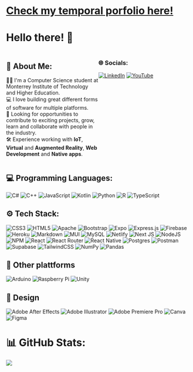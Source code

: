 # [Check my temporal porfolio here!](https://cristiancazares.github.io/)

# Hello there! 👋

<div style="display:flex;">
  <div style="flex:50%;">
    <h2 id="💫-about-me">💫 About Me:</h2>
    <p>👨‍💻 I&#39;m a Computer Science student at Monterrey Institute of Technology and Higher Education.<br>💻 I love building great different forms of software for multiple platforms.<br>🔎 Looking for opportunities to contribute to exciting projects, grow, learn and collaborate with people in the industry.<br> 🛠 Experience working with <strong>IoT</strong>, <strong>Virtual</strong> and <strong>Augmented Reality</strong>, <strong>Web Development</strong> and <strong>Native apps</strong>.</p>
  </div>
  <div style="flex:50%;">
    <h3 id="🌐-socials">🌐 Socials:</h3>
    <p><a href="https://linkedin.com/in/https://www.linkedin.com/in/cristian-javier-cazares-molina/"><img src="https://img.shields.io/badge/LinkedIn-%230077B5.svg?logo=linkedin&logoColor=white" alt="LinkedIn"></a> <a href="https://youtube.com/@@cristiancazares"><img src="https://img.shields.io/badge/YouTube-%23FF0000.svg?logo=YouTube&logoColor=white" alt="YouTube"></a> </p>
  </div>
</div>

## 💻 Programming Languages:

![C#](https://img.shields.io/badge/C%23-%23239120.svg?style=for-the-badge&logo=c-sharp&logoColor=white) ![C++](https://img.shields.io/badge/C++-%2300599C.svg?style=for-the-badge&logo=c%2B%2B&logoColor=white) ![JavaScript](https://img.shields.io/badge/JavaScript-%23323330.svg?style=for-the-badge&logo=javascript&logoColor=%23F7DF1E) ![Kotlin](https://img.shields.io/badge/Kotlin-%230095D5.svg?style=for-the-badge&logo=kotlin&logoColor=white) ![Python](https://img.shields.io/badge/Python-3670A0?style=for-the-badge&logo=python&logoColor=ffdd54) ![R](https://img.shields.io/badge/R-%23276DC3.svg?style=for-the-badge&logo=r&logoColor=white) ![TypeScript](https://img.shields.io/badge/TypeScript-%23007ACC.svg?style=for-the-badge&logo=typescript&logoColor=white)

## ⚙ Tech Stack:

![CSS3](https://img.shields.io/badge/CSS-%231572B6.svg?style=for-the-badge&logo=css3&logoColor=white) ![HTML5](https://img.shields.io/badge/HTML-%23E34F26.svg?style=for-the-badge&logo=html5&logoColor=white) ![Apache](https://img.shields.io/badge/Apache-%23D42029.svg?style=for-the-badge&logo=apache&logoColor=white) ![Bootstrap](https://img.shields.io/badge/Bootstrap-%23563D7C.svg?style=for-the-badge&logo=bootstrap&logoColor=white) ![Expo](https://img.shields.io/badge/Expo-1C1E24?style=for-the-badge&logo=expo&logoColor=#D04A37) ![Express.js](https://img.shields.io/badge/Express.JS-%23404d59.svg?style=for-the-badge&logo=express&logoColor=%2361DAFB) ![Firebase](https://img.shields.io/badge/Firebase-%23039BE5.svg?style=for-the-badge&logo=firebase) ![Heroku](https://img.shields.io/badge/Heroku-%23430098.svg?style=for-the-badge&logo=heroku&logoColor=white) ![Markdown](https://img.shields.io/badge/Markdown-%23000000.svg?style=for-the-badge&logo=markdown&logoColor=white) ![MUI](https://img.shields.io/badge/MUI-%230081CB.svg?style=for-the-badge&logo=material-ui&logoColor=white) ![MySQL](https://img.shields.io/badge/MySQL-%2300f.svg?style=for-the-badge&logo=mysql&logoColor=white) ![Netlify](https://img.shields.io/badge/Netlify-%23000000.svg?style=for-the-badge&logo=netlify&logoColor=#00C7B7) ![Next JS](https://img.shields.io/badge/Next.JS-black?style=for-the-badge&logo=Next.JS&logoColor=white) ![NodeJS](https://img.shields.io/badge/Node.JS-6DA55F?style=for-the-badge&logo=node.js&logoColor=white) ![NPM](https://img.shields.io/badge/NPM-%23000000.svg?style=for-the-badge&logo=npm&logoColor=white) ![React](https://img.shields.io/badge/React-%2320232a.svg?style=for-the-badge&logo=react&logoColor=%2361DAFB) ![React Router](https://img.shields.io/badge/React_Router-CA4245?style=for-the-badge&logo=react-router&logoColor=white) ![React Native](https://img.shields.io/badge/React_Native-%2320232a.svg?style=for-the-badge&logo=react&logoColor=%2361DAFB) ![Postgres](https://img.shields.io/badge/Postgress-%23316192.svg?style=for-the-badge&logo=postgresql&logoColor=white) ![Postman](https://img.shields.io/badge/Postman-FF6C37?style=for-the-badge&logo=postman&logoColor=white) ![Supabase](https://img.shields.io/badge/Supabase-3ECF8E?style=for-the-badge&logo=supabase&logoColor=white) ![TailwindCSS](https://img.shields.io/badge/TailwindCSS-%2338B2AC.svg?style=for-the-badge&logo=tailwind-css&logoColor=white) ![NumPy](https://img.shields.io/badge/NumPy-%23013243.svg?style=for-the-badge&logo=numpy&logoColor=white) ![Pandas](https://img.shields.io/badge/Pandas-%23150458.svg?style=for-the-badge&logo=pandas&logoColor=white)

## 🚀 Other plattforms

![Arduino](https://img.shields.io/badge/-Arduino-00979D?style=for-the-badge&logo=Arduino&logoColor=white) ![Raspberry Pi](https://img.shields.io/badge/-RaspberryPi-C51A4A?style=for-the-badge&logo=Raspberry-Pi)
![Unity](https://img.shields.io/badge/Unity-%23000000.svg?style=for-the-badge&logo=Unity&logoColor=white)

## 🎨 Design

![Adobe After Effects](https://img.shields.io/badge/Adobe%20After%20Effects-9999FF.svg?style=for-the-badge&logo=Adobe%20After%20Effects&logoColor=white) ![Adobe Illustrator](https://img.shields.io/badge/Adobe%20Illustator-%23FF9A00.svg?style=for-the-badge&logo=adobeillustrator&logoColor=white) ![Adobe Premiere Pro](https://img.shields.io/badge/Adobe%20Premiere%20Pro-9999FF.svg?style=for-the-badge&logo=Adobe%20Premiere%20Pro&logoColor=white) ![Canva](https://img.shields.io/badge/Canva-%2300C4CC.svg?style=for-the-badge&logo=Canva&logoColor=white) ![Figma](https://img.shields.io/badge/figma-%23F24E1E.svg?style=for-the-badge&logo=figma&logoColor=white)

# 📊 GitHub Stats:

![](https://github-readme-stats.vercel.app/api/top-langs/?username=CristianCazares&theme=radical&hide_border=true&include_all_commits=true&count_private=true&layout=compact)

<div style="display:flex;">
  <div style="flex:50%; padding-right:12px">
    <p><img src="https://github-readme-stats.vercel.app/api?username=CristianCazares&theme=radical&hide_border=true&include_all_commits=true&count_private=true" alt=""><br/></p>
  </div>
  <div style="flex:50%;">
    <p><img src="https://github-readme-streak-stats.herokuapp.com/?user=CristianCazares&theme=radical&hide_border=true" alt=""><br/></p>
  </div>
</div>

<!-- Proudly based on GPRM ( https://gprm.itsvg.in ) -->
